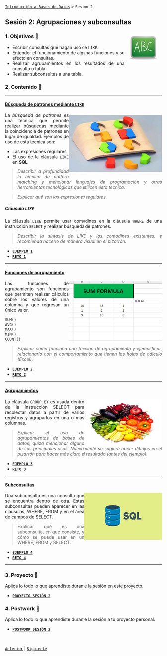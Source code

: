 [`Introducción a Bases de Datos`](../Readme.md) > `Sesión 2`

## Sesión 2: Agrupaciones y subconsultas

<img src="../imagenes/pizarron.png" align="right" height="100" width="100" hspace="10">
<div style="text-align: justify;">

### 1. Objetivos :dart: 

- Escribir consultas que hagan uso de `LIKE`.
- Entender el funcionamiento de algunas funciones y su efecto en consultas.
- Realizar agrupamientos en los resultados de una consulta o tabla.
- Realizar subconsultas a una tabla.

### 2. Contenido :blue_book:

---

#### <ins>Búsqueda de patrones mediante `LIKE`</ins>
<img src="imagenes/imagen1.jpg" align="right" height="200" width="300"> 

La *búsqueda de patrones* es una técnica que permite realizar búsquedas mediante la coincidencia de patrones en lugar de igualdad. Ejemplos de uso de esta técnica son:  
* Las expresiones regulares  
* El uso de la cláusula `LIKE` en __SQL__  

> *Describir a profundidad la técnica de pattern matching y mencionar lenguajes de programación y otras herramientas tecnológicas que utilicen esta técnica.*

> *Explicar qué son las expresiones regulares.*

##### Cláusula `LIKE`
La cláusula `LIKE` permite usar comodines en la cláusula `WHERE` de una instrucción `SELECT` y realizar búsqueda de patrones.  


> *Describir la sintaxis de LIKE y los comodines existentes. <S></S>e recomienda hacerlo de manera visual en el pizarrón.*

- [**`EJEMPLO 1`**](Ejemplo-01/Readme.md)
- [**`RETO 1`**](Reto-01/Readme.md)	

---

#### <ins>Funciones de agrupamiento</ins>
<img src="imagenes/imagen2.gif" align="right" height="200" width="300"> 

Las funciones de agrupamiento son funciones que permiten realizar cálculos sobre los valores de una columna y que regresan un único valor.  
 
```
SUM()  
AVG()  
MAX()  
MIN()  
COUNT()
```


> *Explicar cómo funciona una función de agrupamiento y ejemplificar, relacionarlo con el comportamiento que tienen las hojas de cálculo (Excel).*

- [**`EJEMPLO 2`**](Ejemplo-02/Readme.md)
- [**`RETO 2`**](Reto-02/Readme.md)	

---

#### <ins>Agrupamientos</ins>
<img src="imagenes/imagen3.jpg" align="right" height="150" width="250"> 

La cláusula `GROUP BY` es usada dentro de la instrucción SELECT para recolectar datos a partir de varios registros y agruparlos en una o más columnas.

> *Explicar el uso de agrupamientos de bases de datos, quizá mencionar alguno de sus principales usos. Nuevamente se sugiere hacer dibujos en el pizarrón para hacer más claro el resultado (antes del ejemplo).*

- [**`EJEMPLO 3`**](Ejemplo-03/Readme.md)
- [**`RETO 3`**](Reto-03/Readme.md)	

---

#### <ins>Subconsultas</ins>

<img src="imagenes/imagen4.png" align="right" height="150" width="250">

Una subconsulta es una consulta que se encuentra dentro de otra. Estas subconsultas pueden aparecer en las cláusulas, WHERE, FROM y en el área de campos de SELECT.  

> Explicar qué es una subconsulta, en qué consiste, y cómo se puede usar en un WHERE, FROM y SELECT.

- [**`EJEMPLO 4`**](Ejemplo-04/Readme.md)
- [**`RETO 4`**](Reto-04/Readme.md)	

---

### 3. Proyecto :hammer:

Aplica lo todo lo que aprendiste durante la sesión en este proyecto. 

- [**`PROYECTO SESIÓN 2`**](Proyecto/Readme.md)

### 4. Postwork :memo:
Aplica lo todo lo que aprendiste durante la sesión a tu proyecto personal.

- [**`POSTWORK SESIÓN 2`**](Postwork/Readme.md)

</br>

[`Anterior`](../Sesion-01/Readme.md) | [`Siguiente`](../Sesion-03/Readme.md)

</div>
